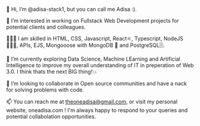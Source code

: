 👋 
Hi, I’m @adisa-stack1, but you can call me Adisa :).

👀 
I’m interested in working on Fullstack Web Development projects for potential clients and colleagues.

👨🏽‍💻 
I am skilled in HTML, CSS, Javascript, React⚛, Typescript, NodeJS 👨🏽‍🔧, APIs, EJS, Mongooose with MongoDB 📁 and PostgreSQL🗄.

🌱
I’m currently exploring Data Science, Machine LEarning and Artificial Intelligence to improve my overall understanding of IT in preperation of Web 3.0. I think thats the next BIG thing!💥

💞️ 
I’m looking to collaborate in Open source communities and have a nack for solving problems with code. 

📫 
You can reach me at theoneadisa@gmail.com, or visit my personal website, oneadisa.com ! I'm always happy to respond to your queries and potential collabolation opportunities.


<!---
adisa-stack1/adisa-stack1 is a ✨ special ✨ repository because its `README.md` (this file) appears on your GitHub profile.
You can click the Preview link to take a look at your changes.
--->
